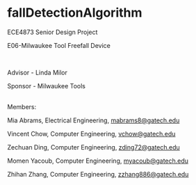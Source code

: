 # fallDetectionAlgorithm

ECE4873 Senior Design Project 

E06-Milwaukee Tool Freefall Device

</br>

Advisor - Linda Milor

Sponsor - Milwaukee Tools


</br>
Members:

Mia Abrams, Electrical Engineering, mabrams8@gatech.edu 

Vincent Chow, Computer Engineering, vchow@gatech.edu

Zechuan Ding, Computer Engineering, zding72@gatech.edu 

Momen Yacoub, Computer Engineering, myacoub@gatech.edu 

Zhihan Zhang, Computer Engineering, zzhang886@gatech.edu



